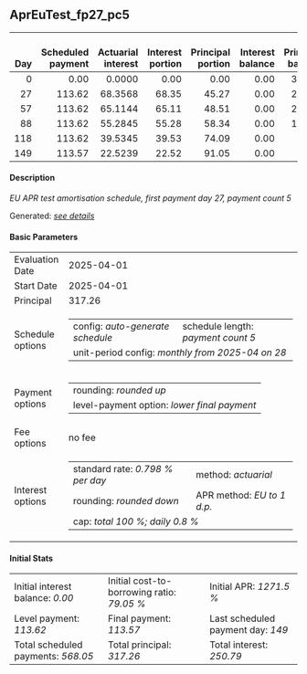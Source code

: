 <h2>AprEuTest_fp27_pc5</h2>
<table>
    <thead style="vertical-align: bottom;">
        <th style="text-align: right;">Day</th>
        <th style="text-align: right;">Scheduled payment</th>
        <th style="text-align: right;">Actuarial interest</th>
        <th style="text-align: right;">Interest portion</th>
        <th style="text-align: right;">Principal portion</th>
        <th style="text-align: right;">Interest balance</th>
        <th style="text-align: right;">Principal balance</th>
        <th style="text-align: right;">Total actuarial interest</th>
        <th style="text-align: right;">Total interest</th>
        <th style="text-align: right;">Total principal</th>
    </thead>
    <tr style="text-align: right;">
        <td class="ci00">0</td>
        <td class="ci01" style="white-space: nowrap;">0.00</td>
        <td class="ci02">0.0000</td>
        <td class="ci03">0.00</td>
        <td class="ci04">0.00</td>
        <td class="ci05">0.00</td>
        <td class="ci06">317.26</td>
        <td class="ci07">0.0000</td>
        <td class="ci08">0.00</td>
        <td class="ci09">0.00</td>
    </tr>
    <tr style="text-align: right;">
        <td class="ci00">27</td>
        <td class="ci01" style="white-space: nowrap;">113.62</td>
        <td class="ci02">68.3568</td>
        <td class="ci03">68.35</td>
        <td class="ci04">45.27</td>
        <td class="ci05">0.00</td>
        <td class="ci06">271.99</td>
        <td class="ci07">68.3568</td>
        <td class="ci08">68.35</td>
        <td class="ci09">45.27</td>
    </tr>
    <tr style="text-align: right;">
        <td class="ci00">57</td>
        <td class="ci01" style="white-space: nowrap;">113.62</td>
        <td class="ci02">65.1144</td>
        <td class="ci03">65.11</td>
        <td class="ci04">48.51</td>
        <td class="ci05">0.00</td>
        <td class="ci06">223.48</td>
        <td class="ci07">133.4712</td>
        <td class="ci08">133.46</td>
        <td class="ci09">93.78</td>
    </tr>
    <tr style="text-align: right;">
        <td class="ci00">88</td>
        <td class="ci01" style="white-space: nowrap;">113.62</td>
        <td class="ci02">55.2845</td>
        <td class="ci03">55.28</td>
        <td class="ci04">58.34</td>
        <td class="ci05">0.00</td>
        <td class="ci06">165.14</td>
        <td class="ci07">188.7557</td>
        <td class="ci08">188.74</td>
        <td class="ci09">152.12</td>
    </tr>
    <tr style="text-align: right;">
        <td class="ci00">118</td>
        <td class="ci01" style="white-space: nowrap;">113.62</td>
        <td class="ci02">39.5345</td>
        <td class="ci03">39.53</td>
        <td class="ci04">74.09</td>
        <td class="ci05">0.00</td>
        <td class="ci06">91.05</td>
        <td class="ci07">228.2902</td>
        <td class="ci08">228.27</td>
        <td class="ci09">226.21</td>
    </tr>
    <tr style="text-align: right;">
        <td class="ci00">149</td>
        <td class="ci01" style="white-space: nowrap;">113.57</td>
        <td class="ci02">22.5239</td>
        <td class="ci03">22.52</td>
        <td class="ci04">91.05</td>
        <td class="ci05">0.00</td>
        <td class="ci06">0.00</td>
        <td class="ci07">250.8142</td>
        <td class="ci08">250.79</td>
        <td class="ci09">317.26</td>
    </tr>
</table>
<h4>Description</h4>
<p><i>EU APR test amortisation schedule, first payment day 27, payment count 5</i></p>
<p>Generated: <i><a href="../GeneratedDate.md">see details</a></i></p>
<h4>Basic Parameters</h4>
<table>
    <tr>
        <td>Evaluation Date</td>
        <td>2025-04-01</td>
    </tr>
    <tr>
        <td>Start Date</td>
        <td>2025-04-01</td>
    </tr>
    <tr>
        <td>Principal</td>
        <td>317.26</td>
    </tr>
    <tr>
        <td>Schedule options</td>
        <td>
            <table>
                <tr>
                    <td>config: <i>auto-generate schedule</i></td>
                    <td>schedule length: <i><i>payment count</i> 5</i></td>
                </tr>
                <tr>
                    <td colspan="2" style="white-space: nowrap;">unit-period config: <i>monthly from 2025-04 on 28</i></td>
                </tr>
            </table>
        </td>
    </tr>
    <tr>
        <td>Payment options</td>
        <td>
            <table>
                <tr>
                    <td>rounding: <i>rounded up</i></td>
                </tr>
                <tr>
                    <td>level-payment option: <i>lower&nbsp;final&nbsp;payment</i></td>
                </tr>
            </table>
        </td>
    </tr>
    <tr>
        <td>Fee options</td>
        <td>no fee
        </td>
    </tr>
    <tr>
        <td>Interest options</td>
        <td>
            <table>
                <tr>
                    <td>standard rate: <i>0.798 % per day</i></td>
                    <td>method: <i>actuarial</i></td>
                </tr>
                <tr>
                    <td>rounding: <i>rounded down</i></td>
                    <td>APR method: <i>EU to 1 d.p.</i></td>
                </tr>
                <tr>
                    <td colspan="2">cap: <i>total 100 %; daily 0.8 %</td>
                </tr>
            </table>
        </td>
    </tr>
</table>
<h4>Initial Stats</h4>
<table>
    <tr>
        <td>Initial interest balance: <i>0.00</i></td>
        <td>Initial cost-to-borrowing ratio: <i>79.05 %</i></td>
        <td>Initial APR: <i>1271.5 %</i></td>
    </tr>
    <tr>
        <td>Level payment: <i>113.62</i></td>
        <td>Final payment: <i>113.57</i></td>
        <td>Last scheduled payment day: <i>149</i></td>
    </tr>
    <tr>
        <td>Total scheduled payments: <i>568.05</i></td>
        <td>Total principal: <i>317.26</i></td>
        <td>Total interest: <i>250.79</i></td>
    </tr>
</table>